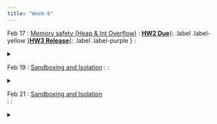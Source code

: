 ```yaml
---
title: "Week-6"
---
```


Feb 17
: [Memory safety (Heap & Int Overflow)](https://purdue.brightspace.com/d2l/le/content/1216789/viewContent/18875304/View)
  :  [**HW2 Due**](https://purdue.brightspace.com/d2l/le/content/1216789/viewContent/18813142/View){: .label .label-yellow }[**HW3 Release**](){: .label .label-purple }
  : <details title="recommended readings" class="my"><summary><i class="icon fas fa-book-reader "></i></summary><span class="fs-2" markdown=1> Same as prev lecture. [Fantastic memory issues and how to fix them by Eric Rescorla](https://educatedguesswork.org/posts/memory-safety/) and [Understanding glibc malloc by sploitfun](https://sploitfun.wordpress.com/2015/02/10/understanding-glibc-malloc/)
Optional: [Advanced Doug lea's malloc exploits by jp](http://phrack.org/issues/61/6.html), [Automatic Techniques to Systematically Discover New Heap Exploitation Primitives by Insu Yun et al.](https://www.usenix.org/conference/usenixsecurity20/presentation/yun)</span></details> 

Feb 19
: [Sandboxing and Isolation]() 
  : 
  : <details title="recommended readings" class="my"><summary><i class="icon fas fa-book-reader "></i></summary><span class="fs-2" markdown=1>Watch: [USENIX Security talk](https://www.usenix.org/conference/usenixsecurity20/presentation/narayan) by Shravan Narayan
Read: [The Road to Less Trusted Code: Lowering the Barrier to In-process Sandboxing](https://cseweb.ucsd.edu/~dstefan/noindex/login2020/) by Garfinkel et al.
Optional: [Retrofitting Fine Grain Isolation in the Firefox Renderer](https://cseweb.ucsd.edu/~dstefan/pubs/narayan:2020:rlbox.pdf) by Narayan et al., [Operating System Security](http://www.morganclaypool.com/doi/abs/10.2200/S00126ED1V01Y200808SPT001) by Trent Jaeger, [Android System and kernel security](https://source.android.com/security/overview/kernel-security), and https://www.apple.com/business/docs/iOS_Security_Guide.pdf</span></details> 

Feb 21
: [Sandboxing and Isolation]()  
  : 
  : <details title="recommended readings" class="my"><summary><i class="icon fas fa-book-reader "></i></summary><span class="fs-2" markdown=1>SAME as prev lecture: Watch: [USENIX Security talk](https://www.usenix.org/conference/usenixsecurity20/presentation/narayan) by Shravan Narayan
Read: [The Road to Less Trusted Code: Lowering the Barrier to In-process Sandboxing](https://cseweb.ucsd.edu/~dstefan/noindex/login2020/) by Garfinkel et al.
Optional: [Retrofitting Fine Grain Isolation in the Firefox Renderer](https://cseweb.ucsd.edu/~dstefan/pubs/narayan:2020:rlbox.pdf) by Narayan et al., [Operating System Security](http://www.morganclaypool.com/doi/abs/10.2200/S00126ED1V01Y200808SPT001) by Trent Jaeger, [Android System and kernel security](https://source.android.com/security/overview/kernel-security), and https://www.apple.com/business/docs/iOS_Security_Guide.pdf</span></details> 


